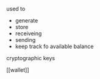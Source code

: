 used to
- generate 
- store
- receiveing 
- sending
- keep track fo available balance

cryptographic keys

[[wallet]]